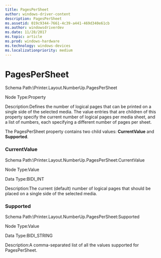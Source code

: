 ```yaml
---
title: PagesPerSheet
author: windows-driver-content
description: PagesPerSheet
ms.assetid: 019c9344-7661-4c39-a441-469d340e61cb
ms.author: windowsdriverdev
ms.date: 11/28/2017
ms.topic: article
ms.prod: windows-hardware
ms.technology: windows-devices
ms.localizationpriority: medium
---
```


# PagesPerSheet


Schema Path:\\Printer.Layout.NumberUp.PagesPerSheet

Node Type:Property

Description:Defines the number of logical pages that can be printed on a single side of the selected media. The value entries that are children of this property specify the current number of logical pages per media sheet, and a list of numbers, each specifying a different number of pages per sheet.

The PagesPerSheet property contains two child values: **CurrentValue** and **Supported**.

### <span id="currentvalue"></span><span id="CURRENTVALUE"></span>CurrentValue

Schema Path:\\Printer.Layout.NumberUp.PagesPerSheet:CurrentValue

Node Type:Value

Data Type:BIDI\_INT

Description:The current (default) number of logical pages that should be placed on a single side of the selected media.

### <span id="supported"></span><span id="SUPPORTED"></span>Supported

Schema Path:\\Printer.Layout.NumberUp.PagesPerSheet:Supported

Node Type:Value

Data Type:BIDI\_STRING

Description:A comma-separated list of all the values supported for PagesPerSheet.

 

 





